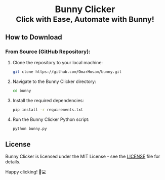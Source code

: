 <h1 align="center">
  <strong>Bunny Clicker</strong>
  <br>
  <sub>Click with Ease, Automate with Bunny!</sub>
</h1>

## How to Download

### From Source (GitHub Repository):

1. Clone the repository to your local machine:

    ```bash
    git clone https://github.com/OmarHosam/bunny.git
    ```

2. Navigate to the Bunny Clicker directory:

    ```bash
    cd bunny
    ```

3. Install the required dependencies:

    ```bash
    pip install -r requirements.txt
    ```

4. Run the Bunny Clicker Python script:

    ```bash
    python bunny.py
    ```

## License

Bunny Clicker is licensed under the MIT License - see the [LICENSE](LICENSE) file for details.

Happy clicking! 🐇💻
